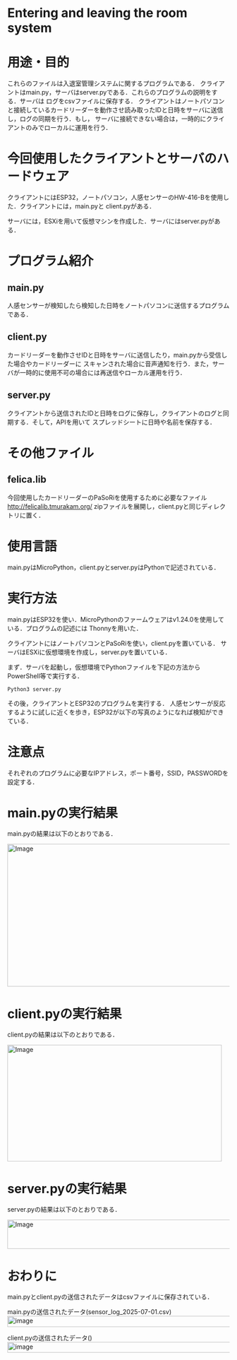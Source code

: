# Entering and leaving the room system

# 用途・目的
これらのファイルは入退室管理システムに関するプログラムである．
クライアントはmain.py，サーバはserver.pyである．これらのプログラムの説明をする．サーバは
ログをcsvファイルに保存する．
クライアントはノートパソコンと接続しているカードリーダーを動作させ読み取ったIDと日時をサーバに送信し，ログの同期を行う．もし，
サーバに接続できない場合は，一時的にクライアントのみでローカルに運用を行う．

# 今回使用したクライアントとサーバのハードウェア
クライアントにはESP32，ノートパソコン，人感センサーのHW-416-Bを使用した．クライアントには，main.pyと
client.pyがある．

サーバには，ESXiを用いて仮想マシンを作成した．サーバにはserver.pyがある．

# プログラム紹介
## main.py
人感センサーが検知したら検知した日時をノートパソコンに送信するプログラムである．

## client.py
カードリーダーを動作させIDと日時をサーバに送信したり，main.pyから受信した場合やカードリーダーに
スキャンされた場合に音声通知を行う．また，サーバが一時的に使用不可の場合には再送信やローカル運用を行う．

## server.py
クライアントから送信されたIDと日時をログに保存し，クライアントのログと同期する．そして，APIを用いて
スプレッドシートに日時や名前を保存する．

# その他ファイル
## felica.lib
今回使用したカードリーダーのPaSoRiを使用するために必要なファイル http://felicalib.tmurakam.org/
zipファイルを展開し，client.pyと同じディレクトリに置く．

# 使用言語
main.pyはMicroPython，client.pyとserver.pyはPythonで記述されている．

# 実行方法
main.pyはESP32を使い．MicroPythonのファームウェアはv1.24.0を使用している．プログラムの記述には
Thonnyを用いた．

クライアントにはノートパソコンとPaSoRiを使い，client.pyを置いている．
サーバはESXiに仮想環境を作成し，server.pyを置いている．

まず．サーバを起動し，仮想環境でPythonファイルを下記の方法からPowerShell等で実行する．
~~~
Python3 server.py
~~~

その後，クライアントとESP32のプログラムを実行する．
人感センサーが反応するように試しに近くを歩き，ESP32が以下の写真のようになれば検知ができている．

# 注意点
それぞれのプログラムに必要なIPアドレス，ポート番号，SSID，PASSWORDを設定する．

# main.pyの実行結果
main.pyの結果は以下のとおりである．

<img width="892" height="323" alt="Image" src="https://github.com/user-attachments/assets/a949118c-418d-41b3-b6f6-fb564de26f8b" />

# client.pyの実行結果
client.pyの結果は以下のとおりである．

<img width="486" height="264" alt="Image" src="https://github.com/user-attachments/assets/dfb9a02e-4ac6-4578-8e4e-034a39281c1f" />

# server.pyの実行結果
server.pyの結果は以下のとおりである．

<img width="703" height="66" alt="Image" src="https://github.com/user-attachments/assets/87a82a9f-5f59-4277-843d-d5f9007681ae" />

# おわりに
main.pyとclient.pyの送信されたデータはcsvファイルに保存されている．

main.pyの送信されたデータ(sensor_log_2025-07-01.csv)
<img width="584" height="25" alt="image" src="https://github.com/user-attachments/assets/12024421-9522-41e9-bc8c-ee890d42a304" />

client.pyの送信されたデータ()
<img width="616" height="24" alt="image" src="https://github.com/user-attachments/assets/77813b8e-8e6c-4326-a085-4c28d4cb35b8" />


